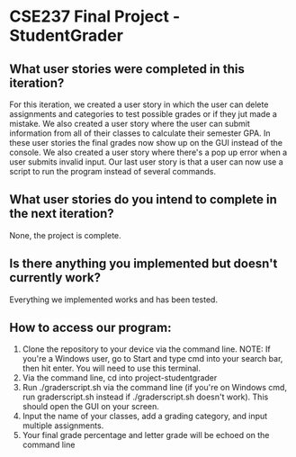 <h1> CSE237 Final Project - StudentGrader </h1>


<h2> What user stories were completed in this iteration? </h2>
<p> For this iteration, we created a user story in which the user can delete assignments and categories to test possible grades or if they jut made a mistake. We also created a user story where the user can submit information from all of their classes to calculate their semester GPA. In these user stories the final grades now show up on the GUI instead of the console. We also created a user story where there's a pop up error when a user submits invalid input. Our last user story is that a user can now use a script to run the program instead of several commands.</p>

<h2> What user stories do you intend to complete in the next iteration? </h2>
None, the project is complete.

<h2> Is there anything you implemented but doesn't currently work?</h2>
Everything we implemented works and has been tested.
<h2> How to access our program:</h2>
<ol>
   <li> Clone the repository to your device via the command line. NOTE: If you're a Windows user, go to Start and type cmd into your search bar, then hit enter.  You will need to use this terminal.</li>
   <li>Via the command line, cd into project-studentgrader</li>
   <li>Run ./graderscript.sh via the command line (if you're on Windows cmd, run graderscript.sh instead if ./graderscript.sh doesn't work). This should open the GUI on your screen.</li>
   <li>Input the name of your classes, add a grading category, and input multiple assignments.</li>
   <li>Your final grade percentage and letter grade will be echoed on the command line</li>
   
   
